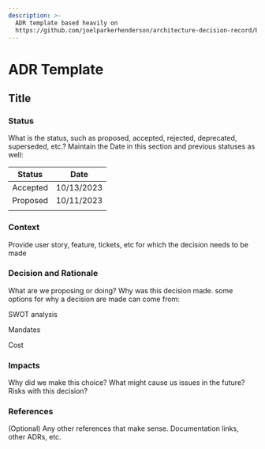 ```yaml
---
description: >-
  ADR template based heavily on
  https://github.com/joelparkerhenderson/architecture-decision-record/blob/main/templates/decision-record-template-by-michael-nygard/index.md
---
```


# ADR Template

## Title

### **Status**

What is the status, such as proposed, accepted, rejected, deprecated, superseded, etc.? Maintain the Date in this section and previous statuses as well:

| Status   | Date       |
| -------- | ---------- |
| Accepted | 10/13/2023 |
| Proposed | 10/11/2023 |
|          |            |

### **Context**

Provide user story, feature, tickets, etc for which the decision needs to be made

### **Decision and Rationale**

What are we proposing or doing? Why was this decision made. some options for why a decision are made can come from:

SWOT analysis

Mandates

Cost

### **Impacts**

Why did we make this choice? What might cause us issues in the future? Risks with this decision?

### References

(Optional) Any other references that make sense. Documentation links, other ADRs, etc.
